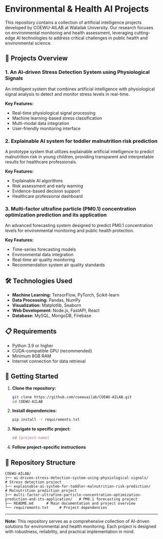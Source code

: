 # Environmental & Health AI Projects

This repository contains a collection of artificial intelligence projects developed by COEWU-AILAB at Walailak University. Our research focuses on environmental monitoring and health assessment, leveraging cutting-edge AI technologies to address critical challenges in public health and environmental science.

## 🚀 Projects Overview

### 1. An AI-driven Stress Detection System using Physiological Signals

An intelligent system that combines artificial intelligence with physiological signal analysis to detect and monitor stress levels in real-time.

**Key Features:**
- Real-time physiological signal processing
- Machine learning-based stress classification
- Multi-modal data integration
- User-friendly monitoring interface

### 2. Explainable AI system for toddler malnutrition risk prediction

A prototype system that utilizes explainable artificial intelligence to predict malnutrition risk in young children, providing transparent and interpretable results for healthcare professionals.

**Key Features:**
- Explainable AI algorithms
- Risk assessment and early warning
- Evidence-based decision support
- Healthcare professional dashboard

### 3. Multi-factor ultrafine particle (PM0.1) concentration optimization prediction and its application

An advanced forecasting system designed to predict PM0.1 concentration levels for environmental monitoring and public health protection.

**Key Features:**
- Time-series forecasting models
- Environmental data integration
- Real-time air quality monitoring
- Recommendation system air quality standards

## 🛠️ Technologies Used

- **Machine Learning:** TensorFlow, PyTorch, Scikit-learn
- **Data Processing:** Pandas, NumPy
- **Visualization:** Matplotlib, Seaborn
- **Web Development:** Node.js, FastAPI, React
- **Database:** MySQL, MongoDB, Firebase

## 📋 Requirements

- Python 3.9 or higher
- CUDA-compatible GPU (recommended)
- Minimum 8GB RAM
- Internet connection for data retrieval

## 🚀 Getting Started

1. **Clone the repository:**
   ```bash
   git clone https://github.com/coewuailab/COEWU-AILAB.git
   cd COEWU-AILAB
   ```

2. **Install dependencies:**
   ```bash
   pip install -r requirements.txt
   ```

3. **Navigate to specific project:**
   ```bash
   cd [project-name]
   ```

4. **Follow project-specific instructions**

## 📂 Repository Structure

```
COEWU-AILAB/
├── ai-driven-stress-detection-system-using-physiological-signals/          # Stress detection project
├── explainable-ai-system-for-toddler-malnutrition-risk-prediction/     # Malnutrition prediction project
├── multi-factor-ultrafine-particle-concentration-optimization-prediction-and-its-application/   # PM0.1 forecasting project
├── README.md      # Main documentation and project overview
└── requirements.txt     # Project dependencies
```
---

**Note:** This repository serves as a comprehensive collection of AI-driven solutions for environmental and health monitoring. Each project is designed with robustness, reliability, and practical implementation in mind.
